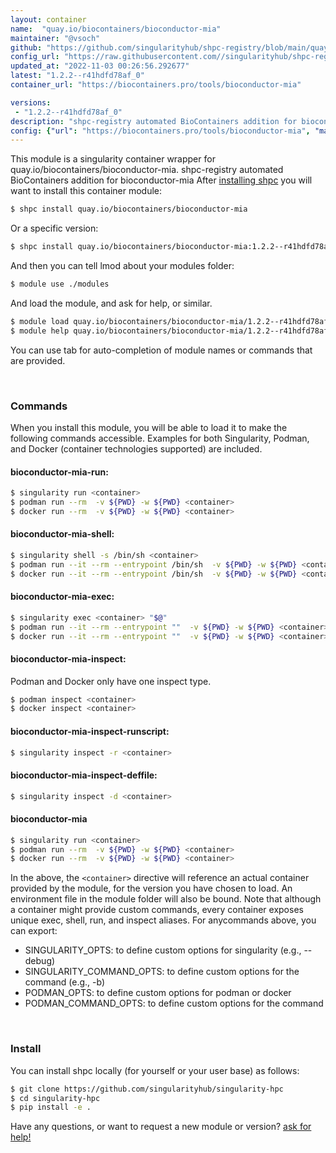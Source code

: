 ```yaml
---
layout: container
name:  "quay.io/biocontainers/bioconductor-mia"
maintainer: "@vsoch"
github: "https://github.com/singularityhub/shpc-registry/blob/main/quay.io/biocontainers/bioconductor-mia/container.yaml"
config_url: "https://raw.githubusercontent.com//singularityhub/shpc-registry/main/quay.io/biocontainers/bioconductor-mia/container.yaml"
updated_at: "2022-11-03 00:26:56.292677"
latest: "1.2.2--r41hdfd78af_0"
container_url: "https://biocontainers.pro/tools/bioconductor-mia"

versions:
 - "1.2.2--r41hdfd78af_0"
description: "shpc-registry automated BioContainers addition for bioconductor-mia"
config: {"url": "https://biocontainers.pro/tools/bioconductor-mia", "maintainer": "@vsoch", "description": "shpc-registry automated BioContainers addition for bioconductor-mia", "latest": {"1.2.2--r41hdfd78af_0": "sha256:7b1cbeb34ac5ff252e44446566c96ed1976a31062fc83206269c7f2b89090939"}, "tags": {"1.2.2--r41hdfd78af_0": "sha256:7b1cbeb34ac5ff252e44446566c96ed1976a31062fc83206269c7f2b89090939"}, "docker": "quay.io/biocontainers/bioconductor-mia"}
---
```


This module is a singularity container wrapper for quay.io/biocontainers/bioconductor-mia.
shpc-registry automated BioContainers addition for bioconductor-mia
After [installing shpc](#install) you will want to install this container module:


```bash
$ shpc install quay.io/biocontainers/bioconductor-mia
```

Or a specific version:

```bash
$ shpc install quay.io/biocontainers/bioconductor-mia:1.2.2--r41hdfd78af_0
```

And then you can tell lmod about your modules folder:

```bash
$ module use ./modules
```

And load the module, and ask for help, or similar.

```bash
$ module load quay.io/biocontainers/bioconductor-mia/1.2.2--r41hdfd78af_0
$ module help quay.io/biocontainers/bioconductor-mia/1.2.2--r41hdfd78af_0
```

You can use tab for auto-completion of module names or commands that are provided.

<br>

### Commands

When you install this module, you will be able to load it to make the following commands accessible.
Examples for both Singularity, Podman, and Docker (container technologies supported) are included.

#### bioconductor-mia-run:

```bash
$ singularity run <container>
$ podman run --rm  -v ${PWD} -w ${PWD} <container>
$ docker run --rm  -v ${PWD} -w ${PWD} <container>
```

#### bioconductor-mia-shell:

```bash
$ singularity shell -s /bin/sh <container>
$ podman run --it --rm --entrypoint /bin/sh  -v ${PWD} -w ${PWD} <container>
$ docker run --it --rm --entrypoint /bin/sh  -v ${PWD} -w ${PWD} <container>
```

#### bioconductor-mia-exec:

```bash
$ singularity exec <container> "$@"
$ podman run --it --rm --entrypoint ""  -v ${PWD} -w ${PWD} <container> "$@"
$ docker run --it --rm --entrypoint ""  -v ${PWD} -w ${PWD} <container> "$@"
```

#### bioconductor-mia-inspect:

Podman and Docker only have one inspect type.

```bash
$ podman inspect <container>
$ docker inspect <container>
```

#### bioconductor-mia-inspect-runscript:

```bash
$ singularity inspect -r <container>
```

#### bioconductor-mia-inspect-deffile:

```bash
$ singularity inspect -d <container>
```



#### bioconductor-mia

```bash
$ singularity run <container>
$ podman run --rm  -v ${PWD} -w ${PWD} <container>
$ docker run --rm  -v ${PWD} -w ${PWD} <container>
```


In the above, the `<container>` directive will reference an actual container provided
by the module, for the version you have chosen to load. An environment file in the
module folder will also be bound. Note that although a container
might provide custom commands, every container exposes unique exec, shell, run, and
inspect aliases. For anycommands above, you can export:

 - SINGULARITY_OPTS: to define custom options for singularity (e.g., --debug)
 - SINGULARITY_COMMAND_OPTS: to define custom options for the command (e.g., -b)
 - PODMAN_OPTS: to define custom options for podman or docker
 - PODMAN_COMMAND_OPTS: to define custom options for the command

<br>

### Install

You can install shpc locally (for yourself or your user base) as follows:

```bash
$ git clone https://github.com/singularityhub/singularity-hpc
$ cd singularity-hpc
$ pip install -e .
```

Have any questions, or want to request a new module or version? [ask for help!](https://github.com/singularityhub/singularity-hpc/issues)